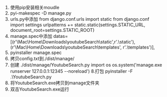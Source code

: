 1. 使用pip安装相关moudle
2. pyi-makespec -D manage.py
3. urls.py中添加
from django.conf.urls import static
from django.conf import settings
urlpatterns += static.static(settings.STATIC_URL, document_root=settings.STATIC_ROOT)
4. manage.spec中添加
datas=[(r'\\Mac\Home\Downloads\youtubeSearch\static',r'.\static'), (r'\\Mac\Home\Downloads\youtubeSearch\templates', r'.\templates')],
5. pyinstaller manage.spec
6. 拷贝config.txt到./dist/manage/
7. 创建 ./dist/manage/YoutubeSearch.py
import os
os.system('manage.exe runserver 127.0.0.1:12345 --noreload')
8.打包
pyinstaller -F .\YoutubeSearch.py
8. 将YoutubeSearch.exe拷贝到manage文件夹
9. 双击YoutubeSearch.exe运行